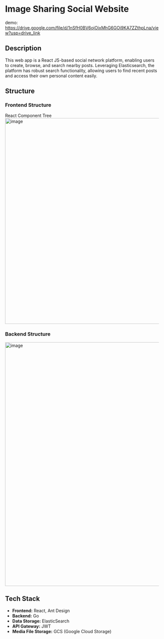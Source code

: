 # Image Sharing Social Website
demo: https://drive.google.com/file/d/1nSfH0BV6ojOixMhG6GOi9KA7ZZthpLna/view?usp=drive_link

## Description
This web app is a React JS-based social network platform, enabling users to create, browse, and search nearby posts. Leveraging Elasticsearch, the platform has robust search functionality, allowing users to find recent posts and access their own personal content easily.

## Structure
### Frontend Structure
React Component Tree
<img width="673" alt="image" src="https://github.com/Jasmine-D/Image-Sharing-Social-Website/assets/49736511/0193a389-6ec2-48de-8c15-4be108e81202">

### Backend Structure
<img width="797" alt="image" src="https://github.com/Jasmine-D/Image-Sharing-Social-Website/assets/49736511/eae0f0e4-831a-44d0-8ace-8a1d3ebe8f00">

## Tech Stack
- **Frontend:** React, Ant Design
- **Backend:** Go
- **Data Storage:** ElasticSearch
- **API Gateway:** JWT
- **Media File Storage:** GCS (Google Cloud Storage)
